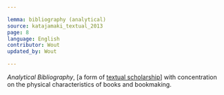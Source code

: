 ```yaml
---

lemma: bibliography (analytical)
source: katajamaki_textual_2013
page: 8
language: English
contributor: Wout
updated_by: Wout

---
```


_Analytical Bibliography_, [a form of [textual scholarship](textualScholarship.html)] with concentration on the physical characteristics of books and bookmaking.
